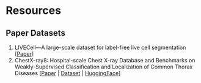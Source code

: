 # Resources


## Paper Datasets

1. LIVECell—A large-scale dataset for label-free live cell segmentation [[Paper](https://www.nature.com/articles/s41592-021-01249-6)]
2. ChestX-ray8: Hospital-scale Chest X-ray Database and Benchmarks on Weakly-Supervised Classification and Localization of Common Thorax Diseases [[Paper](https://arxiv.org/abs/1705.02315) | [Dataset](https://nihcc.app.box.com/v/ChestXray-NIHCC) | [HuggingFace](https://huggingface.co/datasets/alkzar90/NIH-Chest-X-ray-dataset)]
